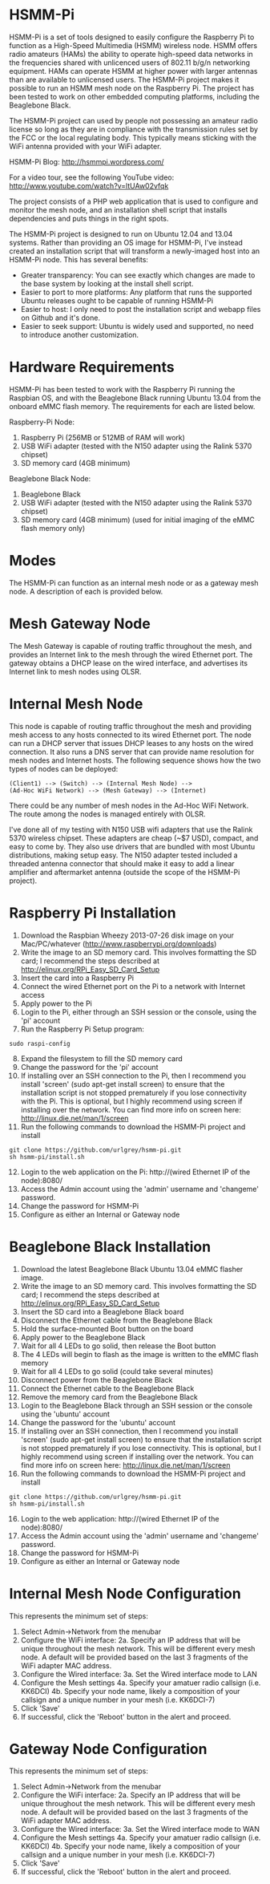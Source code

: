 HSMM-Pi
=======

HSMM-Pi is a set of tools designed to easily configure the Raspberry Pi to function as a High-Speed Multimedia (HSMM) wireless node.  HSMM offers radio amateurs (HAMs) the ability to operate high-speed data networks in the frequencies shared with unlicenced users of 802.11 b/g/n networking equipment.  HAMs can operate HSMM at higher power with larger antennas than are available to unlicensed users.  The HSMM-Pi project makes it possible to run an HSMM mesh node on the Raspberry Pi.  The project has been tested to work on other embedded computing platforms, including the Beaglebone Black.

The HSMM-Pi project can used by people not possessing an amateur radio license so long as they are in compliance with the transmission rules set by the FCC or the local regulating body.  This typically means sticking with the WiFi antenna provided with your WiFi adapter.

HSMM-Pi Blog:
http://hsmmpi.wordpress.com/

For a video tour, see the following YouTube video:
http://www.youtube.com/watch?v=ltUAw02vfqk

The project consists of a PHP web application that is used to configure and monitor the mesh node, and an installation shell script that installs dependencies and puts things in the right spots.  

The HSMM-Pi project is designed to run on Ubuntu 12.04 and 13.04 systems.  Rather than providing an OS image for HSMM-Pi, I've instead created an installation script that will transform a newly-imaged host into an HSMM-Pi node.  This has several benefits:
 * Greater transparency:  You can see exactly which changes are made to the base system by looking at the install shell script.
 * Easier to port to more platforms: Any platform that runs the supported Ubuntu releases ought to be capable of running HSMM-Pi
 * Easier to host:  I only need to post the installation script and webapp files on Github and it's done.
 * Easier to seek support: Ubuntu is widely used and supported, no need to introduce another customization.

Hardware Requirements
=====================
HSMM-Pi has been tested to work with the Raspberry Pi running the Raspbian OS, and with the Beaglebone Black running Ubuntu 13.04 from the onboard eMMC flash memory.  The requirements for each are listed below.

Raspberry-Pi Node:
1.  Raspberry Pi (256MB or 512MB of RAM will work)
2.  USB WiFi adapter (tested with the N150 adapter using the Ralink 5370 chipset)
3.  SD memory card (4GB minimum)

Beaglebone Black Node:
1.  Beaglebone Black
2.  USB WiFi adapter (tested with the N150 adapter using the Ralink 5370 chipset)
3.  SD memory card (4GB minimum) (used for initial imaging of the eMMC flash memory only)

Modes
=====
The HSMM-Pi can function as an internal mesh node or as a gateway mesh node.  A description of each is provided below.

Mesh Gateway Node
=================
The Mesh Gateway is capable of routing traffic throughout the mesh, and provides an Internet link to the mesh through the wired Ethernet port.  The gateway obtains a DHCP lease on the wired interface, and advertises its Internet link to mesh nodes using OLSR.


Internal Mesh Node
==================
This node is capable of routing traffic throughout the mesh and providing mesh access to any hosts connected to its wired Ethernet port.  The node can run a DHCP server that issues DHCP leases to any hosts on the wired connection.  It also runs a DNS server that can provide name resolution for mesh nodes and Internet hosts.  The following sequence shows how the two types of nodes can be deployed:

```
(Client1) --> (Switch) --> (Internal Mesh Node) --> 
(Ad-Hoc WiFi Network) --> (Mesh Gateway) --> (Internet)
```

There could be any number of mesh nodes in the Ad-Hoc WiFi Network.  The route among the nodes is managed entirely with OLSR.

I've done all of my testing with N150 USB wifi adapters that use the Ralink 5370 wireless chipset.  These adapters are cheap (~$7 USD), compact, and easy to come by.  They also use drivers that are bundled with most Ubuntu distributions, making setup easy.  The N150 adapter tested included a threaded antenna connector that should make it easy to add a linear amplifier and aftermarket antenna (outside the scope of the HSMM-Pi project).

Raspberry Pi Installation
=========================

1.  Download the Raspbian Wheezy 2013-07-26 disk image on your Mac/PC/whatever (http://www.raspberrypi.org/downloads)
2.  Write the image to an SD memory card.  This involves formatting the SD card; I recommend the steps described at http://elinux.org/RPi_Easy_SD_Card_Setup
3.  Insert the card into a Raspberry Pi
4.  Connect the wired Ethernet port on the Pi to a network with Internet access
5.  Apply power to the Pi
6.  Login to the Pi, either through an SSH session or the console, using the 'pi' account
7.  Run the Raspberry Pi Setup program:

```
sudo raspi-config
```

8.  Expand the filesystem to fill the SD memory card
9.  Change the password for the 'pi' account
10. If installing over an SSH connection to the Pi, then I recommend you install 'screen' (sudo apt-get install screen) to ensure that the installation script is not stopped prematurely if you lose connectivity with the Pi.  This is optional, but I highly recommend using screen if installing over the network.  You can find more info on screen here: http://linux.die.net/man/1/screen
11.  Run the following commands to download the HSMM-Pi project and install

```
git clone https://github.com/urlgrey/hsmm-pi.git
sh hsmm-pi/install.sh
```

12.  Login to the web application on the Pi:
http://(wired Ethernet IP of the node):8080/
13.  Access the Admin account using the 'admin' username and 'changeme' password.
14.  Change the password for HSMM-Pi
15.  Configure as either an Internal or Gateway node


Beaglebone Black Installation
=============================

1.  Download the latest Beaglebone Black Ubuntu 13.04 eMMC flasher image.
2.  Write the image to an SD memory card.  This involves formatting the SD card; I recommend the steps described at http://elinux.org/RPi_Easy_SD_Card_Setup
3.  Insert the SD card into a Beaglebone Black board
4.  Disconnect the Ethernet cable from the Beaglebone Black
5.  Hold the surface-mounted Boot button on the board
5.  Apply power to the Beaglebone Black
6.  Wait for all 4 LEDs to go solid, then release the Boot button
7.  The 4 LEDs will begin to flash as the image is written to the eMMC flash memory
8.  Wait for all 4 LEDs to go solid (could take several minutes)
9.  Disconnect power from the Beaglebone Black
10. Connect the Ethernet cable to the Beaglebone Black
11. Remove the memory card from the Beaglebone Black
12. Login to the Beaglebone Black through an SSH session or the console using the 'ubuntu' account
13.  Change the password for the 'ubuntu' account
14. If installing over an SSH connection, then I recommend you install 'screen' (sudo apt-get install screen) to ensure that the installation script is not stopped prematurely if you lose connectivity.  This is optional, but I highly recommend using screen if installing over the network.  You can find more info on screen here: http://linux.die.net/man/1/screen
15.  Run the following commands to download the HSMM-Pi project and install

```
git clone https://github.com/urlgrey/hsmm-pi.git
sh hsmm-pi/install.sh
```

16.  Login to the web application:
http://(wired Ethernet IP of the node):8080/
17.  Access the Admin account using the 'admin' username and 'changeme' password.
18.  Change the password for HSMM-Pi
19.  Configure as either an Internal or Gateway node


Internal Mesh Node Configuration
================================
This represents the minimum set of steps:

1. Select Admin->Network from the menubar
2. Configure the WiFi interface:
    2a.  Specify an IP address that will be unique throughout the mesh network.  This will be different every mesh node.  A default will be provided based on the last 3 fragments of the WiFi adapter MAC address.
3. Configure the Wired interface:
    3a. Set the Wired interface mode to LAN
4. Configure the Mesh settings
    4a. Specify your amatuer radio callsign (i.e. KK6DCI)
    4b. Specify your node name, likely a composition of your callsign and a unique number in your mesh (i.e. KK6DCI-7)
5. Click 'Save'
6. If successful, click the 'Reboot' button in the alert and proceed.


Gateway Node Configuration
================================
This represents the minimum set of steps:

1. Select Admin->Network from the menubar
2. Configure the WiFi interface:
    2a. Specify an IP address that will be unique throughout the mesh network.  This will be different every mesh node.  A default will be provided based on the last 3 fragments of the WiFi adapter MAC address.
3. Configure the Wired interface:
    3a. Set the Wired interface mode to WAN
4. Configure the Mesh settings
    4a. Specify your amatuer radio callsign (i.e. KK6DCI)
    4b. Specify your node name, likely a composition of your callsign and a unique number in your mesh (i.e. KK6DCI-7)
5. Click 'Save'
6. If successful, click the 'Reboot' button in the alert and proceed.

